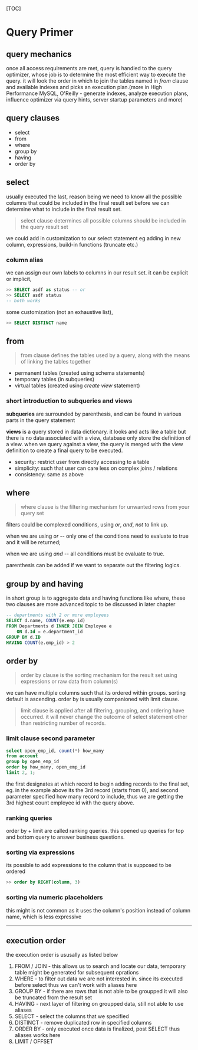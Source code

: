[TOC]

# Query Primer

## query mechanics

once all access requirements are met, query is handled to the query optimizer, whose job is to determine the most efficient way to execute the query. it will look the order in which to join the tables named in *from* clause and available indexes and picks an execution plan.(more in High Performance MySQL, O'Reilly - generate indexes, analyze execution plans, influence optimizer via query hints, server startup parameters and more)

## query clauses

- select
- from 
- where
- group by
- having 
- order by

## select

usually executed the last, reason being we need to know all the possible columns that could be included in the final result set before we can determine what to include in the final result set.

> select clause determines all possible columns should be included in the query result set

we could add in customization to our select statement eg adding in new column, expressions, build-in functions (truncate etc.)

### column alias

we can assign our own labels to columns in our result set. it can be explicit or implicit,

```sql
>> SELECT asdf as status -- or
>> SELECT asdf status
-- both works
```

some customization (not an exhaustive list),

```sql
>> SELECT DISTINCT name
```

## from

> from clause defines the tables used by a query, along with the means of linking the tables together

- permanent tables (created using schema statements)
- temporary tables (in subqueries)
- virtual tables (created using *create view* statement)

### short introduction to subqueries and views

**subqueries** are surrounded by parenthesis, and can be found in various parts in the query statement

**views** is a query stored in data dictionary. it looks and acts like a table but there is no data associated with a view, database only store the definition of a view. when we query against a view, the query is merged with the view definition to create a final query to be executed.

- security: restrict user from directly accessing to a table
- simplicity: such that user can care less on complex joins / relations
- consistency: same as above

## where

> where clause is the filtering mechanism for unwanted rows from your query set

filters could be complexed conditions, using *or*, *and*, *not* to link up.

when we are using *or* -- only one of the conditions need to evaluate to true and it will be returned; 

when we are using *and* -- all conditions must be evaluate to true.

parenthesis can be added if we want to separate out the filtering logics.

## group by and having

in short group is to aggregate data and having functions like where, these two clauses are more advanced topic to be discussed in later chapter

```sql
-- departments with 2 or more employees
SELECT d.name, COUNT(e.emp_id)
FROM Departments d INNER JOIN Employee e
    ON d.Id = e.department_id
GROUP BY d.ID
HAVING COUNT(e.emp_id) > 2
```

## order by

> order by clause is the sorting mechanism for the result set using expressions or raw data from column(s)

we can have multiple columns such that its ordered within groups. sorting default is ascending. order by is usually companioned with limit clause.

> limit clause is applied after all filtering, grouping, and ordering have occurred. it will never change the outcome of select statement other than restricting number of records.

### limit clause second parameter

```sql
select open_emp_id, count(*) how_many
from account
group by open_emp_id
order by how_many, open_emp_id
limit 2, 1;
```

the first designates at which record to begin adding records to the final set, eg. in the example above its the 3rd record (starts from 0), and second parameter specified how many record to include, thus we are getting the 3rd highest count employee id with the query above.

### ranking queries

order by + limit are called ranking queries. this opened up queries for top and bottom query to answer business questions.

### sorting via expressions

its possible to add expressions to the column that is supposed to be ordered

````sql
>> order by RIGHT(column, 3)
````

### sorting via numeric placeholders

this might is not common as it uses the column's position instead of column name, which is less expressive

___

## execution order

the execution order is ususally as listed below

1. FROM / JOIN - this allows us to search and locate our data, temporary table might be generated for subsequent oprations
2. WHERE - to filter out data we are not interested in. since its executed before select thus we can't work with aliases here
3. GROUP BY - if there are rows that is not able to be groupped it will also be truncated from the result set
4. HAVING - next layer of filtering on groupped data, still not able to use aliases
5. SELECT - select the columns that we specified
6. DISTINCT - remove duplicated row in specified columns
7. ORDER BY - only executed once data is finalized, post SELECT thus aliases works here
8. LIMIT / OFFSET